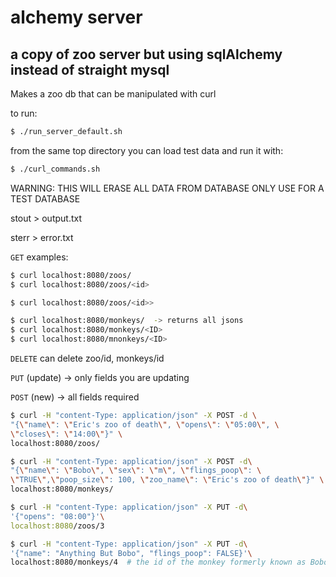 # alchemy server

## a copy of zoo server but using sqlAlchemy instead of straight mysql

Makes a zoo db that can be manipulated with curl


to run:
 ```bash
$ ./run_server_default.sh
```


from the same top directory you can load test data and run it with:
```bash
$ ./curl_commands.sh
```
WARNING: THIS WILL ERASE ALL DATA FROM DATABASE ONLY USE FOR A TEST DATABASE

stout > output.txt

sterr > error.txt


`GET` examples:

```bash
$ curl localhost:8080/zoos/
$ curl localhost:8080/zoos/<id>

$ curl localhost:8080/zoos/<id>>

$ curl localhost:8080/monkeys/  -> returns all jsons
$ curl localhost:8080/monkeys/<ID>
$ curl localhost:8080/mnonkeys/<ID>

```

`DELETE` can delete zoo/id, monkeys/id

`PUT` (update) -> only fields you are updating

`POST` (new) -> all fields required

```bash
$ curl -H "content-Type: application/json" -X POST -d \
"{\"name\": \"Eric's zoo of death\", \"opens\": \"05:00\", \
\"closes\": \"14:00\"}" \
localhost:8080/zoos/

$ curl -H "content-Type: application/json" -X POST -d\
"{\"name\": \"Bobo\", \"sex\": \"m\", \"flings_poop\": \
\"TRUE\",\"poop_size\": 100, \"zoo_name\": \"Eric's zoo of death\"}" \
localhost:8080/monkeys/

$ curl -H "content-Type: application/json" -X PUT -d\
'{"opens": "08:00"}'\
localhost:8080/zoos/3

$ curl -H "content-Type: application/json" -X PUT -d\
'{"name": "Anything But Bobo", "flings_poop": FALSE}'\ 
localhost:8080/monkeys/4  # the id of the monkey formerly known as Bobo
```

